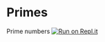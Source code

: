 # Primes
Prime numbers
[![Run on Repl.it](https://repl.it/badge/github/b3n50nw4r3/Primes)](https://repl.it/github/b3n50nw4r3/Primes)